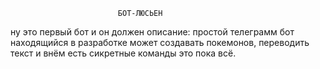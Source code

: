                             БОТ-ЛЮСЬЕН
ну это первый бот и он должен 
описание: простой телеграмм бот находящийся в разработке может создавать покемонов, переводить текст и внём есть сикретные команды это пока всё.
